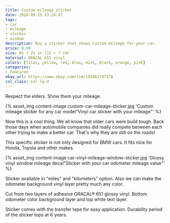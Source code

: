 ```yaml
---
title: Custom mileage sticker
date: 2018-09-25 23:24:47
tags:
- car
- mileage
- sticker
- window
description: Buy a sticker that shows custom mileage for your car.
price: 8.99
size: 8½ × 2¾ in (22 × 7 cm)
material: ORACAL 651 vinyl
colors: [lilac, yellow, red, blue, mint, black, orange, pink]
categories:
- Featured
ebay_url: https://www.ebay.com/itm/192661747178
col_class: col-lg-4
---
```


Respect the elders. Show them your mileage.

<!-- more -->
{% asset_img content-image custom-car-mileage-sticker.jpg 'Custom mileage sticker for any car model"Vinyl car sticker with your mileage"' %}

Now this is a cool thing. We all know that older cars were build tough. Back those days when automobile companies did really compete between each other trying to make a better car. That's why they are still on the roads!

This specific sticker is not only designed for BMW cars. It fits nice for Honda, Toyota and other makes.

{% asset_img content-image car-vinyl-mileage-window-sticker.jpg 'Glossy vinyl window mileage decal"Sticker with your car odometer mileage value"' %}

Sticker available in "miles" and "kilometers" option. Also we can make the odometer background vinyl layer pretty much any color.

Cut from two layers of adhesive ORACAL® 651 glossy vinyl. Bottom odometer color background layer and top white text layer.

Sticker comes with the transfer tape for easy application. Durability period of the sticker tops at 6 years.
